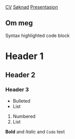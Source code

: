 <!-- Navigation -->
<nav class="w3-bar w3-blue">
  <a href="#cv" class="w3-button w3-bar-item">CV</a>
  <a href="#søknad" class="w3-button w3-bar-item">Søknad</a>
  <a href="#pres" class="w3-button w3-bar-item">Presentasjon</a>
</nav>

## Om meg


Syntax highlighted code block

# Header 1
## Header 2
### Header 3

- Bulleted
- List

1. Numbered
2. List

**Bold** and _Italic_ and `Code` text
